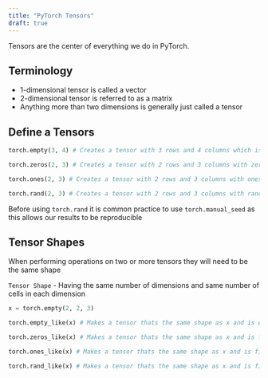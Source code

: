 ```yaml
---
title: "PyTorch Tensors"
draft: true
---
```


Tensors are the center of everything we do in PyTorch.

## Terminology

- 1-dimensional tensor is called a vector
- 2-dimensional tensor is referred to as a matrix
- Anything more than two dimensions is generally just called a tensor

## Define a Tensors

```python
torch.empty(3, 4) # Creates a tensor with 3 rows and 4 columns which is empty

torch.zeros(2, 3) # Creates a tensor with 2 rows and 3 columns with zeros

torch.ones(2, 3) # Creates a tensor with 2 rows and 3 columns with ones

torch.rand(2, 3) # Creates a tensor with 2 rows and 3 columns with random values between 0 and 1
```

Before using `torch.rand` it is common practice to use `torch.manual_seed` as this allows our results to be reproducible

## Tensor Shapes

When performing operations on two or more tensors they will need to be the same shape

`Tensor Shape` - Having the same number of dimensions and same number of cells in each dimension

```python
x = torch.empty(2, 2, 3)

torch.empty_like(x) # Makes a tensor thats the same shape as x and is empty

torch.zeros_like(x) # Makes a tensor thats the same shape as x and is filled with zeros

torch.ones_like(x) # Makes a tensor thats the same shape as x and is filled with ones 

torch.rand_like(x) # Makes a tensor thats the same shape as x and is filled with random values between 0 and 1
```


